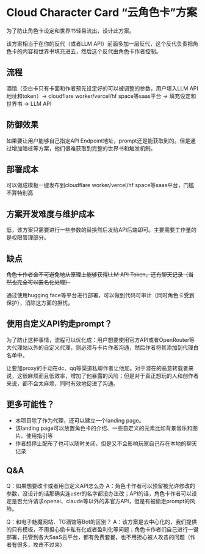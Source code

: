 # Cloud Character Card “云角色卡”方案

为了防止角色卡设定和世界书轻易流出，设计此方案。

该方案相当于在你的反代（或者LLM API）前面多加一层反代，这个反代负责把角色卡的内容和世界书填充进去，然后这个反代由角色卡作者控制。

## 流程
酒馆（空白卡只有卡面和作者预先设定好的可以被调整的参数，用户填入LLM API地址和token）-> cloudflare worker/vercel/hf space等saas平台 -> 填充设定和世界书 -> LLM API

## 防御效果
如果要让用户能够自己指定API Endpoint地址，prompt还是能获取到的。但是通过增加暗桩等方案，他们很难获取到完整的世界书和触发机制。

## 部署成本
可以做成模板一键发布到cloudflare worker/vercel/hf space等saas平台，门槛不算特别高

## 方案开发难度与维护成本
低，该方案只需要进行一些参数的替换然后发给API后端即可。主要需要工作量的是权限管理部分。

## 缺点
~~角色卡作者会不可避免地从原理上能够获得LLM API Token，还有聊天记录（当然也完全可以匿名化处理）~~ 

通过使用hugging face等平台进行部署，可以做到代码可审计（同时角色卡受到保护），消除这方面的担忧。

## 使用自定义API钓走prompt？
为了防止这种事情，流程可以优化成：用户想要使用官方API或者OpenRouter等大代理站以外的自定义代理，则必须与卡片作者沟通，然后作者将其添加到代理白名单中。

让要加proxy的手动在dc、qq等渠道私聊作者让他加。对于潜在的恶意转载者来说，这很麻烦而且低效率，增加了他暴露的风险；但是对于真正想玩的人和创作者来说，都不会太麻烦，同时有效地促进了沟通。

## 更多可能性？

- 本项目除了作为代理，还可以建立一个landing page。
- 该landing page可以放置角色卡的介绍、一些自定义的元素比如背景音乐和图片、使用指引等
- 作者想停止配布了也可以随时关闭，但是又不会影响玩家自己存在本地的聊天记录

## Q&A
Q：如果想要改卡或者用自定义API怎么办
A：角色卡作者可以预留被允许修改的参数，没设计的话那确实连user的名字都没办法改；API的话，角色卡作者可以设定是否允许请求openai、claude等以外的非官方API，但是有被偷走prompt的风险。

Q：和电子魅魔网站、TG酒馆等Bot的区别？
A：该方案是去中心化的，我们提供的只有模板，不用担心偷卡私有化或者盈利化等问题；角色卡作者们自己进行一键部署，托管到各大SaaS云平台，都有免费套餐，也不用担心被人攻击的问题（作者有很多，攻击不过来）